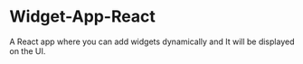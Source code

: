 # Widget-App-React
A React app where you can add widgets dynamically and It will be displayed on the UI.
